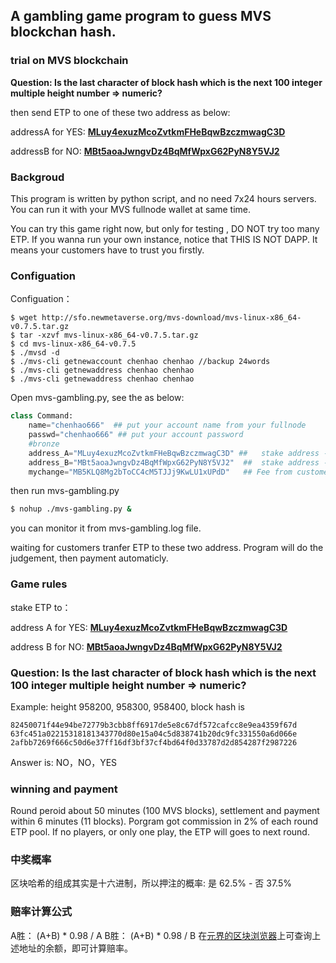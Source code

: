 A gambling game program to guess MVS blockchan hash.
----------------

### trial on MVS blockchain

**Question: Is the last character of block hash which is the next 100 integer multiple height number => numeric?**

then send ETP to one of these two address as below:

addressA for YES: [**MLuy4exuzMcoZvtkmFHeBqwBzczmwagC3D**](http://mymvs.info/address/MLuy4exuzMcoZvtkmFHeBqwBzczmwagC3D)

addressB for NO: [**MBt5aoaJwngvDz4BqMfWpxG62PyN8Y5VJ2**](http://mymvs.info/address/MBt5aoaJwngvDz4BqMfWpxG62PyN8Y5VJ2)


### Backgroud
This program is written by python script, and no need 7x24 hours servers.
You can run it with your MVS fullnode wallet at same time.

You can try this game right now, but only for testing , DO NOT try too many ETP.
If you wanna run your own instance, notice that THIS IS NOT DAPP.
It means your customers have to trust you firstly.

### Configuation

Configuation：
```
$ wget http://sfo.newmetaverse.org/mvs-download/mvs-linux-x86_64-v0.7.5.tar.gz
$ tar -xzvf mvs-linux-x86_64-v0.7.5.tar.gz
$ cd mvs-linux-x86_64-v0.7.5
$ ./mvsd -d
$ ./mvs-cli getnewaccount chenhao chenhao //backup 24words
$ ./mvs-cli getnewaddress chenhao chenhao
$ ./mvs-cli getnewaddress chenhao chenhao
```

Open mvs-gambling.py, see the as below:
```python
class Command:
    name="chenhao666"  ## put your account name from your fullnode
    passwd="chenhao666" ## put your account password
    #bronze
    address_A="MLuy4exuzMcoZvtkmFHeBqwBzczmwagC3D" ##   stake address - A for YES
    address_B="MBt5aoaJwngvDz4BqMfWpxG62PyN8Y5VJ2"  ##  stake address - B for NO
    mychange="MB5KLQ8Mg2bToCC4cM5TJJj9KwLU1xUPdD"   ## Fee from customers
```

then run mvs-gambling.py
```bash
$ nohup ./mvs-gambling.py &
```
you can monitor it from mvs-gambling.log file.

waiting for customers tranfer ETP to these two address.
Program will do the judgement, then payment automaticly.

### Game rules

stake ETP to：

address A for YES: [**MLuy4exuzMcoZvtkmFHeBqwBzczmwagC3D**](http://mymvs.info/address/MLuy4exuzMcoZvtkmFHeBqwBzczmwagC3D)

address B for NO: [**MBt5aoaJwngvDz4BqMfWpxG62PyN8Y5VJ2**](http://mymvs.info/address/MBt5aoaJwngvDz4BqMfWpxG62PyN8Y5VJ2)

### Question: Is the last character of block hash which is the next 100 integer multiple height number => numeric?

Example:
height 958200, 958300, 958400, block hash is
```
82450071f44e94be72779b3cbb8ff6917de5e8c67df572cafcc8e9ea4359f67d
63fc451a02215318181343770d80e15a04c5d838741b20dc9fc331550a6d066e
2afbb7269f666c50d6e37ff16df3bf37cf4bd64f0d33787d2d854287f2987226
```
Answer is: NO，NO，YES

### winning and payment
Round peroid about 50 minutes (100 MVS blocks), settlement and payment within 6 minutes (11 blocks).
Porgram got commission in 2% of each round ETP pool.
If no players, or only one play, the ETP will goes to next round.

### 中奖概率
区块哈希的组成其实是十六进制，所以押注的概率:
是 62.5% - 否 37.5%

### 赔率计算公式
A胜：  (A+B) * 0.98 / A
B胜：  (A+B) * 0.98 / B
在[元界的区块浏览器](http://mymvs.info)上可查询上述地址的余额，即可计算赔率。
